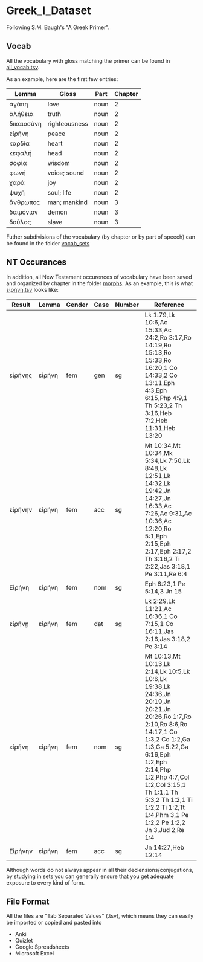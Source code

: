 # Greek_I_Dataset

Following S.M. Baugh's "A Greek Primer".

## Vocab
All the vocabulary with gloss matching the primer can be found in [all_vocab.tsv](https://github.com/mclee96/Greek_I_Dataset/blob/master/all_vocab.tsv).

As an example, here are the first few entries:

|Lemma|Gloss|Part|Chapter|
|--|--|--|--|
|ἀγάπη|love|noun|2|
|ἀλήθεια|truth|noun|2|
|δικαιοσύνη|righteousness|noun|2|
|εἰρήνη|peace|noun|2|
|καρδία|heart|noun|2|
|κεφαλή|head|noun|2|
|σοφία|wisdom|noun|2|
|φωνή|voice; sound|noun|2|
|χαρά|joy|noun|2|
|ψυχή|soul; life|noun|2|
|ἄνθρωπος|man; mankind|noun|3|
|δαιμόνιον|demon|noun|3|
|δοῦλος|slave|noun|3|

Futher subdivisions of the vocabulary (by chapter or by part of speech) can be found in the folder [vocab_sets](https://github.com/mclee96/Greek_I_Dataset/tree/master/vocab_sets)

## NT Occurances
In addition, all New Testament occurences of vocabulary have been saved and organized by chapter in the folder [morphs](https://github.com/mclee96/Greek_I_Dataset/tree/master/morphs). As an example, this is what [εἰρήνη.tsv](https://github.com/mclee96/Greek_I_Dataset/blob/master/morphs/ch02/%CE%B5%E1%BC%B0%CF%81%CE%AE%CE%BD%CE%B7.tsv) looks like:

|Result|Lemma|Gender|Case|Number|Reference|
|--|--|--|--|--|--|
|εἰρήνης|εἰρήνη|fem|gen|sg|Lk 1:79,Lk 10:6,Ac 15:33,Ac 24:2,Ro 3:17,Ro 14:19,Ro 15:13,Ro 15:33,Ro 16:20,1 Co 14:33,2 Co 13:11,Eph 4:3,Eph 6:15,Php 4:9,1 Th 5:23,2 Th 3:16,Heb 7:2,Heb 11:31,Heb 13:20|
|εἰρήνην|εἰρήνη|fem|acc|sg|Mt 10:34,Mt 10:34,Mk 5:34,Lk 7:50,Lk 8:48,Lk 12:51,Lk 14:32,Lk 19:42,Jn 14:27,Jn 16:33,Ac 7:26,Ac 9:31,Ac 10:36,Ac 12:20,Ro 5:1,Eph 2:15,Eph 2:17,Eph 2:17,2 Th 3:16,2 Ti 2:22,Jas 3:18,1 Pe 3:11,Re 6:4|
|Εἰρήνη|εἰρήνη|fem|nom|sg|Eph 6:23,1 Pe 5:14,3 Jn 15|
|εἰρήνῃ|εἰρήνη|fem|dat|sg|Lk 2:29,Lk 11:21,Ac 16:36,1 Co 7:15,1 Co 16:11,Jas 2:16,Jas 3:18,2 Pe 3:14|
|εἰρήνη|εἰρήνη|fem|nom|sg|Mt 10:13,Mt 10:13,Lk 2:14,Lk 10:5,Lk 10:6,Lk 19:38,Lk 24:36,Jn 20:19,Jn 20:21,Jn 20:26,Ro 1:7,Ro 2:10,Ro 8:6,Ro 14:17,1 Co 1:3,2 Co 1:2,Ga 1:3,Ga 5:22,Ga 6:16,Eph 1:2,Eph 2:14,Php 1:2,Php 4:7,Col 1:2,Col 3:15,1 Th 1:1,1 Th 5:3,2 Th 1:2,1 Ti 1:2,2 Ti 1:2,Tt 1:4,Phm 3,1 Pe 1:2,2 Pe 1:2,2 Jn 3,Jud 2,Re 1:4|
|Εἰρήνην|εἰρήνη|fem|acc|sg|Jn 14:27,Heb 12:14|

Although words do not always appear in all their declensions/conjugations, by studying in sets you can generally ensure that you get adequate exposure to every kind of form. 

## File Format
All the files are "Tab Separated Values" (.tsv), which means they can easily be imported or copied and pasted into 
* Anki
* Quizlet
* Google Spreadsheets
* Microsoft Excel
